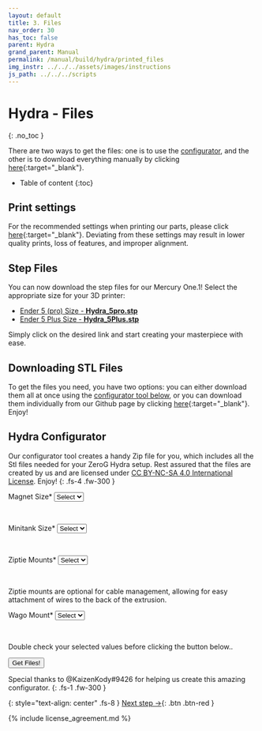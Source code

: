 ```yaml
---
layout: default
title: 3. Files
nav_order: 30
has_toc: false
parent: Hydra
grand_parent: Manual
permalink: /manual/build/hydra/printed_files
img_instr: ../../../assets/images/instructions
js_path: ../../../scripts
---
```

# Hydra - Files
{: .no_toc }

There are two ways to get the files: one is to use the [configurator](#-hydra-configurator), and the other is to download everything manually by clicking [here](https://github.com/ZeroGDesign/docs/tree/gh-pages/docs/assets/stl/hydra){:target="_blank"}.

* Table of content
{:toc}

## Print settings

For the recommended settings when printing our parts, please click [here](/standard/print/settings){:target="_blank"}. Deviating from these settings may result in lower quality prints, loss of features, and improper alignment.

## Step Files

You can now download the step files for our Mercury One.1! Select the appropriate size for your 3D printer:

* <a href="../../../assets/stl/hydra/Hydra_5pro.stp" download >Ender 5 (pro) Size - <b>Hydra_5pro.stp</b></a>
* <a href="../../../assets/stl/hydra/Hydra_5Plus.stp" download >Ender 5 Plus Size - <b>Hydra_5Plus.stp</b></a>

Simply click on the desired link and start creating your masterpiece with ease.

## Downloading STL Files

To get the files you need, you have two options: you can either download them all at once using the [configurator tool below](#-hydra-configurator), or you can download them individually from our Github page by clicking [here](https://github.com/ZeroGDesign/docs/tree/gh-pages/docs/assets/stl/hydra){:target="_blank"}. Enjoy!

<!-- Configurator Hydra -->

## Hydra Configurator

Our configurator tool creates a handy Zip file for you, which includes all the Stl files needed for your ZeroG Hydra setup. Rest assured that the files are created by us and are licensed under [CC BY-NC-SA 4.0 International License](http://creativecommons.org/licenses/by-nc-sa/4.0/). Enjoy!
{: .fs-4 .fw-300 }

<script src="{{page.js_path}}/file-saver.js" type="module"></script>
<script src="{{page.js_path}}/configurator_hydra.js"></script>
<script src="{{page.js_path}}/jszip.min.js" type="module"></script>
<div class="code-example" markdown="1">

<form action="post">

Magnet Size* 
<select class="list_dark" name="magnet" id="magnet">
    <option value="option0">Select</option>

</select><br/>

Minitank Size* 
<select class="list_dark" name="carriage" id="carriage">
    <option value="option0">Select</option>

</select><br/>

Ziptie Mounts* 
<select class="list_dark" name="ziptie" id="ziptie">
    <option value="option0">Select</option>

</select><br/>
<p class="fs-2 fw-300">Ziptie mounts are optional for cable management, allowing for easy attachment of wires to the back of the extrusion.</p>

Wago Mount* 
<select class="list_dark" name="wago" id="wago">
    <option value="option0">Select</option>

</select><br/>

<p class="fs-3 fw-300">Double check your selected values before clicking the button below..</p>

<button class="btn" onclick="zipAndDownload(getDocumentList('Hydra'), '../../../assets/stl/hydra/', 'Hydra');" type="submit"><i class="bi bi-cloud-arrow-down"></i> Get Files!</button>

<div class="status_text" id="progressStats"></div>

</form>

<script>
    window.addEventListener('load', function(event) {
        loadDataSet();
    });
</script>

</div>

<i class="bi bi-chat-square-text"></i> Special thanks to @KaizenKody#9426 for helping us create this amazing configurator.
{: .fs-1 .fw-300 }

<!-- End configurator EVA 2.4 -->

{: style="text-align: center" .fs-8 }
[Next step &rarr;](/manual/build/hydra/heated_bed_drawing){: .btn .btn-red }

{% include license_agreement.md %}
